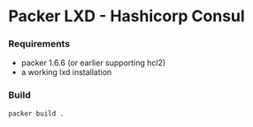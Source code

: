 # Packer LXD - Hashicorp Consul

### Requirements
* packer 1.6.6 (or earlier supporting hcl2)
* a working lxd installation

### Build
```bash
packer build .
```
